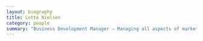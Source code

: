 ```yaml
---
layout: biography
title: Lotte Nielsen
category: people
summary: "Business Development Manager — Managing all aspects of marketing, event management and press relations. The sharp eye and relentless reminder on all sales support. "
---
```


